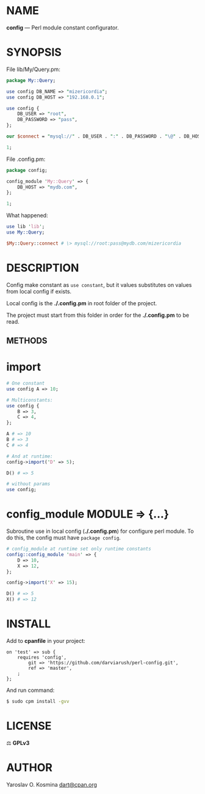# NAME

**config** — Perl module constant configurator.

# SYNOPSIS

File lib/My/Query.pm:
```perl
package My::Query;

use config DB_NAME => "mizericordia";
use config DB_HOST => "192.168.0.1";

use config {
    DB_USER => "root",
    DB_PASSWORD => "pass",
};

our $connect = "mysql://" . DB_USER . ":" . DB_PASSWORD . "\@" . DB_HOST . "/" . DB_NAME;

1;
```

File .config.pm:
```perl
package config;

config_module 'My::Query' => {
    DB_HOST => "mydb.com",
};

1;
```

What happened:
```perl
use lib 'lib';
use My::Query;

$My::Query::connect # \> mysql://root:pass@mydb.com/mizericordia
```

# DESCRIPTION

Config make constant as `use constant`, but it values substitutes on values from local config if exists.

Local config is the **./.config.pm** in root folder of the project.

The project must start from this folder in order for the **./.config.pm** to be read.

## METHODS

# import

```perl
# One constant
use config A => 10;

# Multiconstants:
use config {
    B => 3,
    C => 4,
};

A # => 10
B # => 3
C # => 4

# And at runtime:
config->import('D' => 5);

D() # => 5

# without params
use config;
```

# config_module MODULE => {...}

Subroutine use in local config (**./.config.pm**) for configure perl module. To do this, the config must have `package config`.

```perl
# config_module at runtime set only runtime constants
config::config_module 'main' => {
    D => 10,
    X => 12,
};

config->import('X' => 15);

D() # => 5
X() # => 12
```

# INSTALL

Add to **cpanfile** in your project:

```cpanfile
on 'test' => sub {
	requires 'config', 
		git => 'https://github.com/darviarush/perl-config.git',
		ref => 'master',
	;
};
```

And run command:

```sh
$ sudo cpm install -gvv
```

# LICENSE

⚖ **GPLv3**

# AUTHOR

Yaroslav O. Kosmina [dart@cpan.org](mailto:dart@cpan.org)